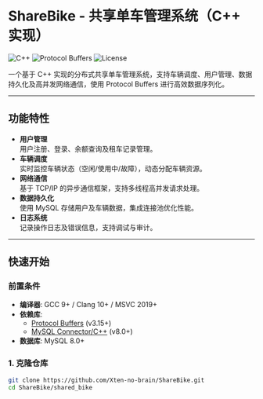 # ShareBike - 共享单车管理系统（C++ 实现）

![C++](https://img.shields.io/badge/C++-17%2B-blue) 
![Protocol Buffers](https://img.shields.io/badge/Protocol_Buffers-v3.15.8-green)
![License](https://img.shields.io/badge/License-MIT-orange)

一个基于 C++ 实现的分布式共享单车管理系统，支持车辆调度、用户管理、数据持久化及高并发网络通信，使用 Protocol Buffers 进行高效数据序列化。

---

## 功能特性
- **用户管理**  
  用户注册、登录、余额查询及租车记录管理。
- **车辆调度**  
  实时监控车辆状态（空闲/使用中/故障），动态分配车辆资源。
- **网络通信**  
  基于 TCP/IP 的异步通信框架，支持多线程高并发请求处理。
- **数据持久化**  
  使用 MySQL 存储用户及车辆数据，集成连接池优化性能。
- **日志系统**  
  记录操作日志及错误信息，支持调试与审计。

---

## 快速开始

### 前置条件
- **编译器**: GCC 9+ / Clang 10+ / MSVC 2019+
- **依赖库**:
  - [Protocol Buffers](https://github.com/protocolbuffers/protobuf) (v3.15+)
  - [MySQL Connector/C++](https://dev.mysql.com/downloads/connector/cpp/) (v8.0+)
- **数据库**: MySQL 8.0+

### 1. 克隆仓库
```bash
git clone https://github.com/Xten-no-brain/ShareBike.git
cd ShareBike/shared_bike
